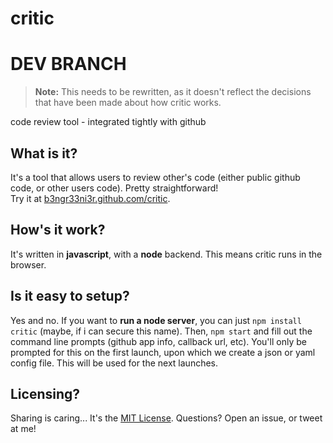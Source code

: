 critic
======

# DEV BRANCH


> __Note:__ This needs to be rewritten, as it doesn't reflect the decisions that have been made about how critic works. 

code review tool - integrated tightly with github

## What is it?

It's a tool that allows users to review other's code (either public github code, or other users code). Pretty straightforward!  
Try it at [b3ngr33ni3r.github.com/critic](http://b3ngr33ni3r.github.io/critic).

## How's it work?

It's written in __javascript__, with a __node__ backend. This means critic runs in the browser.

## Is it easy to setup?

Yes and no. If you want to __run a node server__, you can just `npm install critic` (maybe, if i can secure this name). Then, `npm start` and fill
out the command line prompts (github app info, callback url, etc). You'll only be prompted for this on the first launch, upon which we create
a json or yaml config file. This will be used for the next launches.  


## Licensing?

Sharing is caring... It's the [MIT License](./blob/master/LICENSE). Questions? Open an issue, or tweet at me!